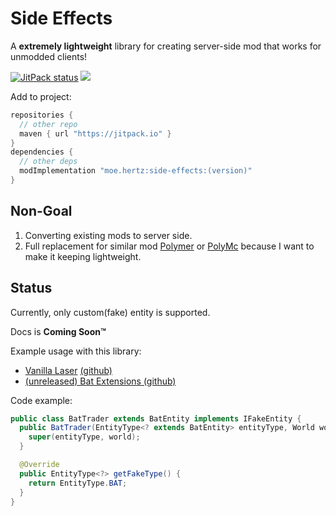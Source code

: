 Side Effects
========
A **extremely lightweight** library for creating server-side mod that works for unmodded clients!

[![JitPack status](https://jitpack.io/v/moe.hertz/side-effects.svg)](https://jitpack.io/#moe.hertz/side-effects)
[![](https://jitci.com/gh/codehz-mcmods/side-effects/svg)](https://jitci.com/gh/codehz-mcmods/side-effects)

Add to project:
```groovy
repositories {
  // other repo
  maven { url "https://jitpack.io" }
}
dependencies {
  // other deps
  modImplementation "moe.hertz:side-effects:(version)"
}
```

## Non-Goal

1. Converting existing mods to server side.
2. Full replacement for similar mod [Polymer](https://modrinth.com/mod/polymer) or [PolyMc](https://github.com/TheEpicBlock/PolyMc) because I want to make it keeping lightweight.

## Status

Currently, only custom(fake) entity is supported.

Docs is **Coming Soon™**

Example usage with this library:

* [Vanilla Laser](https://modrinth.com/mod/vanilla-laser) [(github)](https://github.com/codehz-mcmods/vanilla-laser)
* [(unreleased) Bat Extensions (github)](https://github.com/codehz-mcmods/bat-ext)

Code example:

```java
public class BatTrader extends BatEntity implements IFakeEntity {
  public BatTrader(EntityType<? extends BatEntity> entityType, World world) {
    super(entityType, world);
  }

  @Override
  public EntityType<?> getFakeType() {
    return EntityType.BAT;
  }
}
```